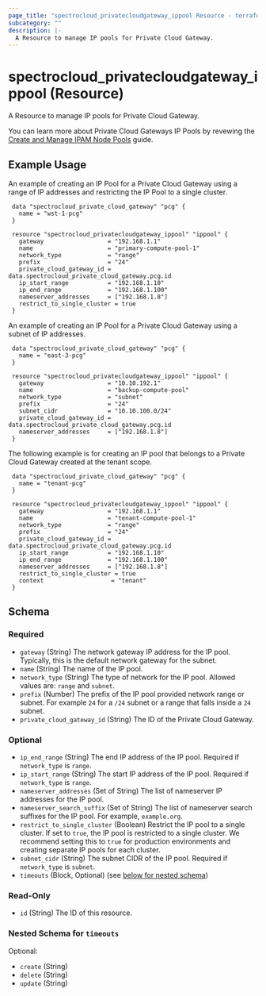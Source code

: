 ```yaml
---
page_title: "spectrocloud_privatecloudgateway_ippool Resource - terraform-provider-spectrocloud"
subcategory: ""
description: |-
  A Resource to manage IP pools for Private Cloud Gateway.
---
```


# spectrocloud_privatecloudgateway_ippool (Resource)

  A Resource to manage IP pools for Private Cloud Gateway.

You can learn more about Private Cloud Gateways IP Pools by revewing the [Create and Manage IPAM Node Pools](https://docs.spectrocloud.com/clusters/pcg/manage-pcg/create-manage-node-pool/) guide.

## Example Usage

An example of creating an IP Pool for a Private Cloud Gateway using a range of IP addresses and restricting the IP Pool to a single cluster.

```hcl
 data "spectrocloud_private_cloud_gateway" "pcg" {
   name = "wst-1-pcg"
 }

 resource "spectrocloud_privatecloudgateway_ippool" "ippool" {
   gateway                  = "192.168.1.1"
   name                     = "primary-compute-pool-1"
   network_type             = "range"
   prefix                   = "24"
   private_cloud_gateway_id = data.spectrocloud_private_cloud_gateway.pcg.id
   ip_start_range           = "192.168.1.10"
   ip_end_range             = "192.168.1.100"
   nameserver_addresses     = ["192.168.1.8"]
   restrict_to_single_cluster = true
 }
```


An example of creating an IP Pool for a Private Cloud Gateway using a subnet of IP addresses.

```hcl
 data "spectrocloud_private_cloud_gateway" "pcg" {
   name = "east-3-pcg"
 }

 resource "spectrocloud_privatecloudgateway_ippool" "ippool" {
   gateway                  = "10.10.192.1"
   name                     = "backup-compute-pool"
   network_type             = "subnet"
   prefix                   = "24"
   subnet_cidr              = "10.10.100.0/24"
   private_cloud_gateway_id = data.spectrocloud_private_cloud_gateway.pcg.id
   nameserver_addresses     = ["192.168.1.8"]
 }
```

The following example is for creating an IP pool that belongs to a Private Cloud Gateway created at the tenant scope.

```hcl
 data "spectrocloud_private_cloud_gateway" "pcg" {
   name = "tenant-pcg"
 }

 resource "spectrocloud_privatecloudgateway_ippool" "ippool" {
   gateway                  = "192.168.1.1"
   name                     = "tenant-compute-pool-1"
   network_type             = "range"
   prefix                   = "24"
   private_cloud_gateway_id = data.spectrocloud_private_cloud_gateway.pcg.id
   ip_start_range           = "192.168.1.10"
   ip_end_range             = "192.168.1.100"
   nameserver_addresses     = ["192.168.1.8"]
   restrict_to_single_cluster = true
   context                   = "tenant"
 }
```



<!-- schema generated by tfplugindocs -->
## Schema

### Required

- `gateway` (String) The network gateway IP address for the IP pool. Typically, this is the default network gateway for the subnet.
- `name` (String) The name of the IP pool.
- `network_type` (String) The type of network for the IP pool. Allowed values are: `range` and `subnet`.
- `prefix` (Number) The prefix of the IP pool provided network range or subnet. For example `24` for a `/24` subnet or a range that falls inside a `24` subnet.
- `private_cloud_gateway_id` (String) The ID of the Private Cloud Gateway.

### Optional

- `ip_end_range` (String) The end IP address of the IP pool. Required if `network_type` is `range`.
- `ip_start_range` (String) The start IP address of the IP pool. Required if `network_type` is `range`.
- `nameserver_addresses` (Set of String) The list of nameserver IP addresses for the IP pool.
- `nameserver_search_suffix` (Set of String) The list of nameserver search suffixes for the IP pool. For example, `example.org`.
- `restrict_to_single_cluster` (Boolean) Restrict the IP pool to a single cluster. If set to `true`, the IP pool is restricted to a single cluster. We recommend setting this to `true` for production environments and creating separate IP pools for each cluster.
- `subnet_cidr` (String) The subnet CIDR of the IP pool. Required if `network_type` is `subnet`.
- `timeouts` (Block, Optional) (see [below for nested schema](#nestedblock--timeouts))

### Read-Only

- `id` (String) The ID of this resource.

<a id="nestedblock--timeouts"></a>
### Nested Schema for `timeouts`

Optional:

- `create` (String)
- `delete` (String)
- `update` (String)